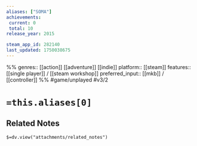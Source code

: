 ```yaml
---
aliases: ["SOMA"]
achievements:
 current: 0
 total: 10
release_year: 2015

steam_app_id: 282140
last_updated: 1750038675
---
```

%%
genres:: [[action]] [[adventure]] [[indie]]
platform:: [[steam]]
features:: [[single player]] / [[steam workshop]]
preferred_input:: [[mkb]] / [[controller]]
%%
#game/unplayed
#v3/2

# `=this.aliases[0]`
## Related Notes
`$=dv.view("attachments/related_notes")`